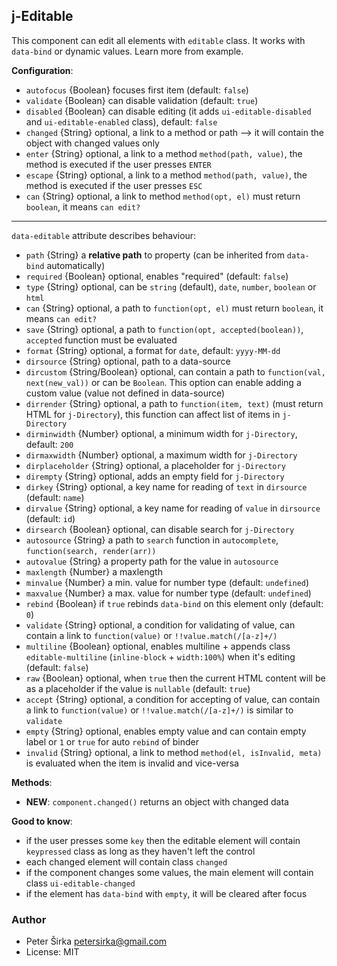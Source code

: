 ## j-Editable

This component can edit all elements with `editable` class. It works with `data-bind` or dynamic values. Learn more from example.

__Configuration__:

- `autofocus` {Boolean} focuses first item (default: `false`)
- `validate` {Boolean} can disable validation (default: `true`)
- `disabled` {Boolean} can disable editing (it adds `ui-editable-disabled` and `ui-editable-enabled` class), default: `false`
- `changed` {String} optional, a link to a method or path --> it will contain the object with changed values only
- `enter` {String} optional, a link to a method `method(path, value)`, the method is executed if the user presses `ENTER`
- `escape` {String} optional, a link to a method `method(path, value)`, the method is executed if the user presses `ESC`
- `can` {String} optional, a link to method `method(opt, el)` must return `boolean`, it means `can edit?`

---

`data-editable` attribute describes behaviour:

- `path` {String} a __relative path__ to property (can be inherited from `data-bind` automatically)
- `required` {Boolean} optional, enables "required" (default: `false`)
- `type` {String} optional, can be `string` (default), `date`, `number`, `boolean` or `html`
- `can` {String} optional, a path to `function(opt, el)` must return `boolean`, it means `can edit?`
- `save` {String} optional, a path to `function(opt, accepted(boolean))`, `accepted` function must be evaluated
- `format` {String} optional, a format for `date`, default: `yyyy-MM-dd`
- `dirsource` {String} optional, path to a data-source
- `dircustom` {String/Boolean} optional, can contain a path to `function(val, next(new_val))` or can be `Boolean`. This option can enable adding a custom value (value not defined in data-source)
- `dirrender` {String} optional, a path to `function(item, text)` (must return HTML for `j-Directory`), this function can affect list of items in `j-Directory`
- `dirminwidth` {Number} optional, a minimum width for `j-Directory`, default: `200`
- `dirmaxwidth` {Number} optional, a maximum width for `j-Directory`
- `dirplaceholder` {String} optional, a placeholder for `j-Directory`
- `dirempty` {String} optional, adds an empty field for `j-Directory`
- `dirkey` {String} optional, a key name for reading of `text` in `dirsource` (default: `name`)
- `dirvalue` {String} optional, a key name for reading of `value` in `dirsource` (default: `id`)
- `dirsearch` {Boolean} optional, can disable search for `j-Directory`
- `autosource` {String} a path to `search` function in `autocomplete`, `function(search, render(arr))`
- `autovalue` {String} a property path for the value in `autosource`
- `maxlength` {Number} a maxlength
- `minvalue` {Number} a min. value for number type (default: `undefined`)
- `maxvalue` {Number} a max. value for number type (default: `undefined`)
- `rebind` {Boolean} if `true` rebinds `data-bind` on this element only (default: `0`)
- `validate` {String} optional, a condition for validating of value, can contain a link to `function(value)` or `!!value.match(/[a-z]+/)`
- `multiline` {Boolean} optional, enables multiline + appends class `editable-multiline` (`inline-block` + `width:100%`) when it's editing (default: `false`)
- `raw` {Boolean} optional, when `true` then the current HTML content will be as a placeholder if the value is `nullable` (default: `true`)
- `accept` {String} optional, a condition for accepting of value, can contain a link to `function(value)` or `!!value.match(/[a-z]+/)` is similar to `validate`
- `empty` {String} optional, enables empty value and can contain empty label or `1` or `true` for auto `rebind` of binder
- `invalid` {String} optional, a link to method `method(el, isInvalid, meta)` is evaluated when the item is invalid and vice-versa

__Methods__:

- __NEW__: `component.changed()` returns an object with changed data

__Good to know__:

- if the user presses some `key` then the editable element will contain `keypressed` class as long as they haven't left the control
- each changed element will contain class `changed`
- if the component changes some values, the main element will contain class `ui-editable-changed`
- if the element has `data-bind` with `empty`, it will be cleared after focus

### Author

- Peter Širka <petersirka@gmail.com>
- License: MIT